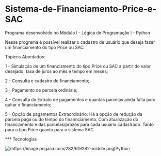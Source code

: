 # Sistema-de-Financiamento-Price-e-SAC
Programa desenvolvido no Módulo I - Lógica de Programação I - Python

Nesse programa é possível realizar o cadastro de usuário que deseja fazer um financiamento do tipo Price ou SAC. 

Tópicos Abordados: 

1 - Simulação de um financiamento do tipo Price ou SAC a partir do valor desejado, taxa de juros ao mês e tempo em meses;

2 - Consulta e cadastro de financiamento;

3 - Pagamento de parcela ordinária;

4 - Consulta do Extrato de pagamentos e quantas parcelas ainda falta para quitar o financiamento;

5 - Opção de pagamentos Extraordinário: Há a opção de redução da parcela paga ou do tempo do finannciamento. Com atualização do financiamento e das parcelas/prazos para cada usuário cadastrado. Tanto para o tipo Price quanto para o sistema SAC

*** Tecnologias 

![(https://image.pngaaa.com/282/619282-middle.png)Python](https://www.python.org)
